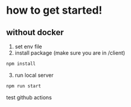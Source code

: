 # how to get started!

## without docker

1. set env file
2. install package (make sure you are in /client)

```bash
npm install
```

3. run local server

```bash
npm run start
```

test github actions
